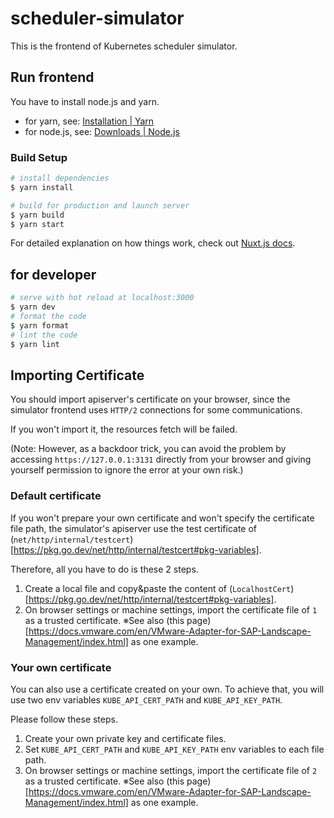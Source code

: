 # scheduler-simulator

This is the frontend of Kubernetes scheduler simulator.

## Run frontend

You have to install node.js and yarn.

- for yarn, see: [Installation | Yarn](https://classic.yarnpkg.com/en/docs/install/#mac-stable)
- for node.js, see: [Downloads | Node.js](https://nodejs.org/en/download/)

### Build Setup

```bash
# install dependencies
$ yarn install

# build for production and launch server
$ yarn build
$ yarn start
```

For detailed explanation on how things work, check out [Nuxt.js docs](https://nuxtjs.org).

## for developer

```bash
# serve with hot reload at localhost:3000
$ yarn dev
# format the code
$ yarn format
# lint the code
$ yarn lint
```

## Importing Certificate

You should import apiserver's certificate on your browser,
since the simulator frontend uses `HTTP/2` connections for some communications.

If you won't import it, the resources fetch will be failed.

(Note: However, as a backdoor trick, you can avoid the problem by accessing `https://127.0.0.1:3131` directly from your browser and giving yourself permission to ignore the error at your own risk.)

### Default certificate

If you won't prepare your own certificate and won't specify the certificate file path, the simulator's apiserver use the test certificate of (`net/http/internal/testcert`)[https://pkg.go.dev/net/http/internal/testcert#pkg-variables].

Therefore, all you have to do is these 2 steps.

1. Create a local file and copy&paste the content of (`LocalhostCert`)[https://pkg.go.dev/net/http/internal/testcert#pkg-variables].
2. On browser settings or machine settings, import the certificate file of `1` as a trusted certificate. ※See also (this page)[https://docs.vmware.com/en/VMware-Adapter-for-SAP-Landscape-Management/index.html] as one example.

### Your own certificate

You can also use a certificate created on your own.
To achieve that, you will use two env variables `KUBE_API_CERT_PATH` and `KUBE_API_KEY_PATH`.

Please follow these steps.

1. Create your own private key and certificate files.
2. Set `KUBE_API_CERT_PATH` and `KUBE_API_KEY_PATH` env variables to each file path.
3. On browser settings or machine settings, import the certificate file of `2` as a trusted certificate. ※See also (this page)[https://docs.vmware.com/en/VMware-Adapter-for-SAP-Landscape-Management/index.html] as one example.
